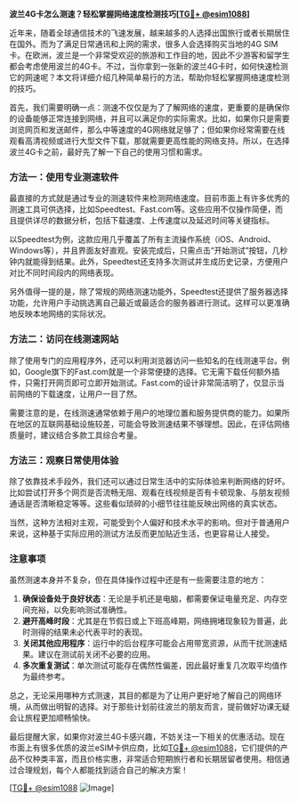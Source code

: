 **波兰4G卡怎么测速？轻松掌握网络速度检测技巧[[TG💪+ @esim1088](https://t.me/s/esim1088)]**

近年来，随着全球通信技术的飞速发展，越来越多的人选择出国旅行或者长期居住在国外。而为了满足日常通讯和上网的需求，很多人会选择购买当地的4G SIM卡。在欧洲，波兰是一个非常受欢迎的旅游和工作目的地，因此不少游客和留学生都会考虑使用波兰的4G卡。不过，当你拿到一张新的波兰4G卡时，如何快速检测它的网速呢？本文将详细介绍几种简单易行的方法，帮助你轻松掌握网络速度检测的技巧。

首先，我们需要明确一点：测速不仅仅是为了了解网络的速度，更重要的是确保你的设备能够正常连接到网络，并且可以满足你的实际需求。比如，如果你只是需要浏览网页和发送邮件，那么中等速度的4G网络就足够了；但如果你经常需要在线观看高清视频或进行大型文件下载，那就需要更高性能的网络支持。所以，在选择波兰4G卡之前，最好先了解一下自己的使用习惯和需求。

### 方法一：使用专业测速软件

最直接的方式就是通过专业的测速软件来检测网络速度。目前市面上有许多优秀的测速工具可供选择，比如Speedtest、Fast.com等。这些应用不仅操作简便，而且提供详尽的数据分析，包括下载速度、上传速度以及延迟时间等关键指标。

以Speedtest为例，这款应用几乎覆盖了所有主流操作系统（iOS、Android、Windows等），并且界面友好直观。安装完成后，只需点击“开始测试”按钮，几秒钟内就能得到结果。此外，Speedtest还支持多次测试并生成历史记录，方便用户对比不同时间段内的网络表现。

另外值得一提的是，除了常规的网络测速功能外，Speedtest还提供了服务器选择功能，允许用户手动挑选离自己最近或最适合的服务器进行测试。这样可以更准确地反映本地网络的实际状况。

### 方法二：访问在线测速网站

除了使用专门的应用程序外，还可以利用浏览器访问一些知名的在线测速平台。例如，Google旗下的Fast.com就是一个非常便捷的选择。它无需下载任何额外插件，只需打开网页即可立即开始测试。Fast.com的设计非常简洁明了，仅显示当前网络的下载速度，让用户一目了然。

需要注意的是，在线测速通常依赖于用户的地理位置和服务提供商的能力。如果所在地区的互联网基础设施较差，可能会导致测速结果不够理想。因此，在评估网络质量时，建议结合多款工具综合考量。

### 方法三：观察日常使用体验

除了依靠技术手段外，我们还可以通过日常生活中的实际体验来判断网络的好坏。比如尝试打开多个网页是否流畅无阻、观看在线视频是否有卡顿现象、与朋友视频通话是否清晰稳定等等。这些看似琐碎的小细节往往能反映出网络的真实状态。

当然，这种方法相对主观，可能受到个人偏好和技术水平的影响。但对于普通用户来说，这种基于实际应用的测试方法反而更加贴近生活，也更容易让人接受。

### 注意事项

虽然测速本身并不复杂，但在具体操作过程中还是有一些需要注意的地方：

1. **确保设备处于良好状态**：无论是手机还是电脑，都需要保证电量充足、内存空间充裕，以免影响测试准确性。
2. **避开高峰时段**：尤其是在节假日或上下班高峰期，网络拥堵现象较为普遍，此时测得的结果未必代表平时的表现。
3. **关闭其他应用程序**：运行中的后台程序可能会占用带宽资源，从而干扰测速结果。建议在测试前关闭不必要的应用。
4. **多次重复测试**：单次测试可能存在偶然性偏差，因此最好重复几次取平均值作为最终参考。

总之，无论采用哪种方式测速，其目的都是为了让用户更好地了解自己的网络环境，从而做出明智的选择。对于那些计划前往波兰的朋友而言，提前做好功课无疑会让旅程更加顺畅愉快。

最后提醒大家，如果你对波兰4G卡感兴趣，不妨关注一下相关的优惠活动。现在市面上有很多优质的波兰eSIM卡供应商，比如[TG💪+ @esim1088](https://t.me/s/esim1088)，它们提供的产品不仅种类丰富，而且价格实惠，非常适合短期旅行者和长期居留者使用。相信通过合理规划，每个人都能找到适合自己的解决方案！

[[TG💪+ @esim1088](https://t.me/s/esim1088) ![Image](https://i.postimg.cc/4NQfJmqS/Snipaste-2025-05-13-00-14-12.png)]